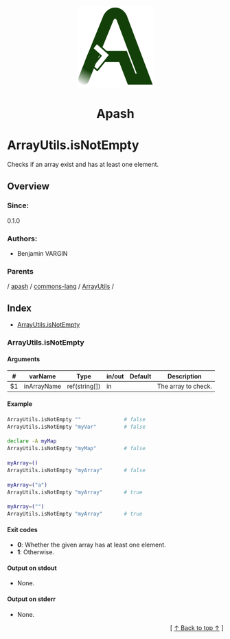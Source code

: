 
<div align='center' id='apash-top'>
  <a href='https://github.com/hastec-fr/apash'>
    <img alt='apash-logo' src='../../../../../../assets/apash-logo.svg'/>
  </a>

  # Apash
</div>

# ArrayUtils.isNotEmpty

Checks if an array exist and has at least one element.

## Overview

### Since:
0.1.0

### Authors:
* Benjamin VARGIN

### Parents
<!-- apash.parentBegin -->
[](../../../../.md) / [apash](../../../apash.md) / [commons-lang](../../commons-lang.md) / [ArrayUtils](../ArrayUtils.md) / 
<!-- apash.parentEnd -->

## Index

* [ArrayUtils.isNotEmpty](#arrayutilsisnotempty)

### ArrayUtils.isNotEmpty

#### Arguments
| #      | varName        | Type          | in/out   | Default    | Description                          |
|--------|----------------|---------------|----------|------------|--------------------------------------|
| $1     | inArrayName    | ref(string[]) | in       |            | The array to check.                  |

#### Example
```bash
ArrayUtils.isNotEmpty ""              # false
ArrayUtils.isNotEmpty "myVar"         # false

declare -A myMap
ArrayUtils.isNotEmpty "myMap"         # false

myArray=()
ArrayUtils.isNotEmpty "myArray"       # false

myArray=("a")
ArrayUtils.isNotEmpty "myArray"       # true 

myArray=("")
ArrayUtils.isNotEmpty "myArray"       # true 
```

#### Exit codes

* **0**: Whether the given array has at least one element.
* **1**: Otherwise.

#### Output on stdout

* None.

#### Output on stderr

* None.


  <div align='right'>[ <a href='#apash-top'>↑ Back to top ↑</a> ]</div>

